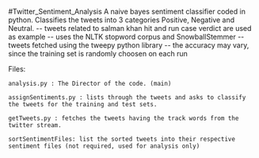 #Twitter_Sentiment_Analysis
	A naive bayes sentiment classifier coded in python. Classifies the tweets into 3 categories Positive, Negative and Neutral.
		-- tweets related to salman khan hit and run case verdict are used as example
		-- uses the NLTK stopword corpus and SnowballStemmer
		-- tweets fetched using the tweepy python library
		-- the accuracy may vary, since the training set is randomly choosen on each run

Files: 

	analysis.py : The Director of the code. (main)
	
	assignSentiments.py : lists through the tweets and asks to classify the tweets for the training and test sets.
	
	getTweets.py : fetches the tweets having the track words from the twitter stream.
	
	sortSentimentFiles: list the sorted tweets into their respective sentiment files (not required, used for analysis only)
